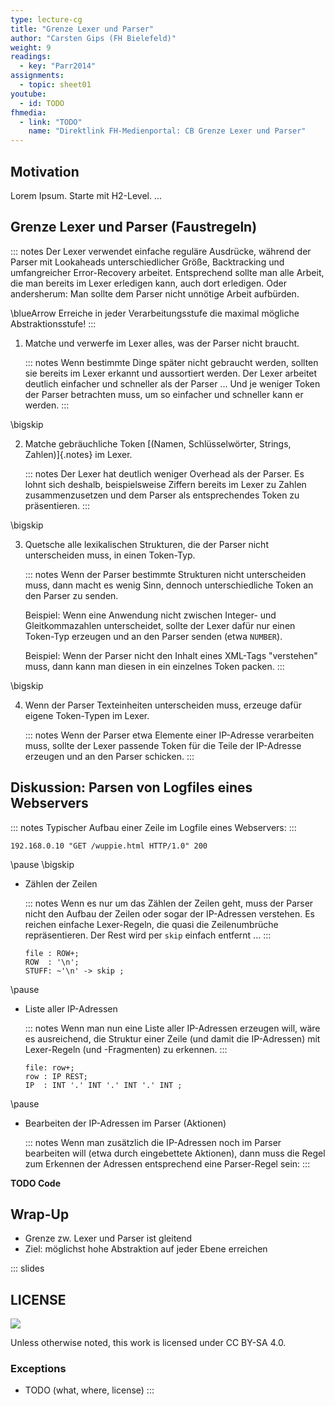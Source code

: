 ```yaml
---
type: lecture-cg
title: "Grenze Lexer und Parser"
author: "Carsten Gips (FH Bielefeld)"
weight: 9
readings:
  - key: "Parr2014"
assignments:
  - topic: sheet01
youtube:
  - id: TODO
fhmedia:
  - link: "TODO"
    name: "Direktlink FH-Medienportal: CB Grenze Lexer und Parser"
---
```



## Motivation
Lorem Ipsum. Starte mit H2-Level.
...

## Grenze Lexer und Parser (Faustregeln)

::: notes
Der Lexer verwendet einfache reguläre Ausdrücke, während der Parser
mit Lookaheads unterschiedlicher Größe, Backtracking und umfangreicher
Error-Recovery arbeitet. Entsprechend sollte man alle Arbeit, die
man bereits im Lexer erledigen kann, auch dort erledigen. Oder
andersherum: Man sollte dem Parser nicht unnötige Arbeit aufbürden.

\blueArrow Erreiche in jeder Verarbeitungsstufe die maximal mögliche Abstraktionsstufe!
:::


1.  Matche und verwerfe im Lexer alles, was der Parser nicht braucht.

    ::: notes
    Wenn bestimmte Dinge später nicht gebraucht werden, sollten sie bereits
    im Lexer erkannt und aussortiert werden. Der Lexer arbeitet deutlich
    einfacher und schneller als der Parser ... Und je weniger Token der
    Parser betrachten muss, um so einfacher und schneller kann er werden.
    :::

\bigskip

2.  Matche gebräuchliche Token [(Namen, Schlüsselwörter, Strings, Zahlen)]{.notes} im Lexer.

    ::: notes
    Der Lexer hat deutlich weniger Overhead als der Parser. Es lohnt sich deshalb,
    beispielsweise Ziffern bereits im Lexer zu Zahlen zusammenzusetzen und dem
    Parser als entsprechendes Token zu präsentieren.
    :::

\bigskip

3.  Quetsche alle lexikalischen Strukturen, die der Parser nicht unterscheiden muss, in einen Token-Typ.

    ::: notes
    Wenn der Parser bestimmte Strukturen nicht unterscheiden muss, dann macht es
    wenig Sinn, dennoch unterschiedliche Token an den Parser zu senden.

    Beispiel:
    Wenn eine Anwendung nicht zwischen Integer- und Gleitkommazahlen unterscheidet,
    sollte der Lexer dafür nur einen Token-Typ erzeugen und an den Parser senden
    (etwa `NUMBER`).

    Beispiel:
    Wenn der Parser nicht den Inhalt eines XML-Tags "verstehen" muss, dann kann man
    diesen in ein einzelnes Token packen.
    :::

\bigskip

4.  Wenn der Parser Texteinheiten unterscheiden muss, erzeuge dafür eigene Token-Typen im Lexer.

    ::: notes
    Wenn der Parser etwa Elemente einer IP-Adresse verarbeiten muss, sollte
    der Lexer passende Token für die Teile der IP-Adresse erzeugen und an den
    Parser schicken.
    :::


## Diskussion: Parsen von Logfiles eines Webservers

::: notes
Typischer Aufbau einer Zeile im Logfile eines Webservers:
:::

``` {size="footnotesize"}
192.168.0.10 "GET /wuppie.html HTTP/1.0" 200
```

\pause
\bigskip

*   Zählen der Zeilen

    ::: notes
    Wenn es nur um das Zählen der Zeilen geht, muss der Parser nicht den
    Aufbau der Zeilen oder sogar der IP-Adressen verstehen. Es reichen
    einfache Lexer-Regeln, die quasi die Zeilenumbrüche repräsentieren.
    Der Rest wird per `skip` einfach entfernt ...
    :::

    ``` {.yacc size="scriptsize"}
    file : ROW+;
    ROW  : '\n';
    STUFF: ~'\n' -> skip ;
    ```

\pause

*   Liste aller IP-Adressen

    ::: notes
    Wenn man nun eine Liste aller IP-Adressen erzeugen will, wäre es ausreichend,
    die Struktur einer Zeile (und damit die IP-Adressen) mit Lexer-Regeln
    (und -Fragmenten) zu erkennen.
    :::

    ``` {.yacc size="scriptsize"}
    file: row+;
    row : IP REST;
    IP  : INT '.' INT '.' INT '.' INT ;
    ```

\pause

*   Bearbeiten der IP-Adressen im Parser (Aktionen)

    ::: notes
    Wenn man zusätzlich die IP-Adressen noch im Parser bearbeiten will
    (etwa durch eingebettete Aktionen), dann muss die Regel zum Erkennen
    der Adressen entsprechend eine Parser-Regel sein:
    :::

**TODO Code**

## Wrap-Up

*   Grenze zw. Lexer und Parser ist gleitend
*   Ziel: möglichst hohe Abstraktion auf jeder Ebene erreichen





<!-- DO NOT REMOVE - THIS IS A LAST SLIDE TO INDICATE THE LICENSE AND POSSIBLE EXCEPTIONS (IMAGES, ...). -->
::: slides
## LICENSE
![](https://licensebuttons.net/l/by-sa/4.0/88x31.png)

Unless otherwise noted, this work is licensed under CC BY-SA 4.0.

### Exceptions
*   TODO (what, where, license)
:::
